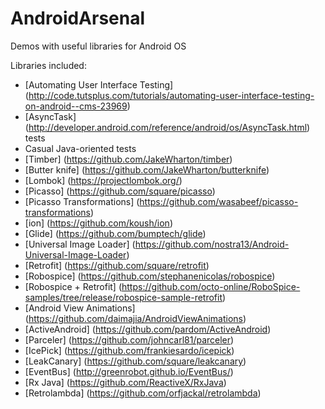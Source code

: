 # AndroidArsenal
Demos with useful libraries for Android OS

Libraries included:
- [Automating User Interface Testing] (http://code.tutsplus.com/tutorials/automating-user-interface-testing-on-android--cms-23969)
- [AsyncTask] (http://developer.android.com/reference/android/os/AsyncTask.html) tests
- Casual Java-oriented tests
- [Timber] (https://github.com/JakeWharton/timber)
- [Butter knife] (https://github.com/JakeWharton/butterknife)
- [Lombok] (https://projectlombok.org/)
- [Picasso] (https://github.com/square/picasso)
- [Picasso Transformations] (https://github.com/wasabeef/picasso-transformations)
- [ion] (https://github.com/koush/ion)
- [Glide] (https://github.com/bumptech/glide)
- [Universal Image Loader] (https://github.com/nostra13/Android-Universal-Image-Loader)
- [Retrofit] (https://github.com/square/retrofit)
- [Robospice] (https://github.com/stephanenicolas/robospice)
- [Robospice + Retrofit] (https://github.com/octo-online/RoboSpice-samples/tree/release/robospice-sample-retrofit)
- [Android View Animations] (https://github.com/daimajia/AndroidViewAnimations)
- [ActiveAndroid] (https://github.com/pardom/ActiveAndroid)
- [Parceler] (https://github.com/johncarl81/parceler)
- [IcePick] (https://github.com/frankiesardo/icepick)
- [LeakCanary] (https://github.com/square/leakcanary)
- [EventBus] (http://greenrobot.github.io/EventBus/)
- [Rx Java] (https://github.com/ReactiveX/RxJava)
- [Retrolambda] (https://github.com/orfjackal/retrolambda)